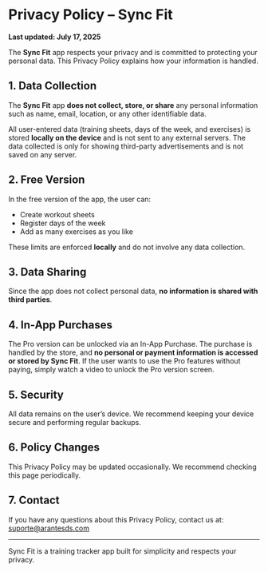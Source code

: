 # Privacy Policy – Sync Fit

**Last updated: July 17, 2025**

The **Sync Fit** app respects your privacy and is committed to protecting your personal data. This Privacy Policy explains how your information is handled.

## 1. Data Collection

The **Sync Fit** app **does not collect, store, or share** any personal information such as name, email, location, or any other identifiable data.

All user-entered data (training sheets, days of the week, and exercises) is stored **locally on the device** and is not sent to any external servers.
The data collected is only for showing third-party advertisements and is not saved on any server.

## 2. Free Version

In the free version of the app, the user can:

- Create workout sheets
- Register days of the week
- Add as many exercises as you like

These limits are enforced **locally** and do not involve any data collection.

## 3. Data Sharing

Since the app does not collect personal data, **no information is shared with third parties**.

## 4. In-App Purchases

The Pro version can be unlocked via an In-App Purchase. The purchase is handled by the store, and **no personal or payment information is accessed or stored by Sync Fit**.
If the user wants to use the Pro features without paying, simply watch a video to unlock the Pro version screen.

## 5. Security

All data remains on the user’s device. We recommend keeping your device secure and performing regular backups.

## 6. Policy Changes

This Privacy Policy may be updated occasionally. We recommend checking this page periodically.

## 7. Contact

If you have any questions about this Privacy Policy, contact us at: suporte@arantesds.com

---

Sync Fit is a training tracker app built for simplicity and respects your privacy.
